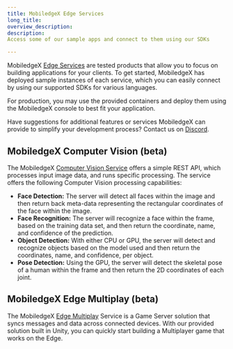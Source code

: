 ```yaml
---
title: MobiledgeX Edge Services
long_title: 
overview_description: 
description: 
Access some of our sample apps and connect to them using our SDKs

---
```


MobiledgeX [Edge Services](/developer/services) are tested products that allow you to focus on building applications for your clients. To get started, MobiledgeX has deployed sample instances of each service, which you can easily connect by using our supported SDKs for various languages.

For production, you may use the provided containers and deploy them using the MobiledgeX console to best fit your application.

Have suggestions for additional features or services MobiledgeX can provide to simplify your development process? Contact us on [Discord](https://discord.gg/7jJH5ezeKq).

## MobiledgeX Computer Vision (beta)

The MobiledgeX [Computer Vision Service](/developer/services/computer-vision) offers a simple REST API, which processes input image data, and runs specific processing. The service offers the following Computer Vision processing capabilities:

- **Face Detection:** The server will detect all faces within the image and then return back meta-data representing the rectangular coordinates of the face within the image.
- **Face Recognition:** The server will recognize a face within the frame, based on the training data set, and then return the coordinate, name, and confidence of the prediction.
- **Object Detection:** With either CPU or GPU, the server will detect and recognize objects based on the model used and then return the coordinates, name, and confidence, per object.
- **Pose Detection:** Using the GPU, the server will detect the skeletal pose of a human within the frame and then return the 2D coordinates of each joint.

## MobiledgeX Edge Multiplay (beta)

The MobiledgeX [Edge Multiplay](/developer/services/unity-edgemultiplay) Service is a Game Server solution that syncs messages and data across connected devices. With our provided solution built in Unity, you can quickly start building a Multiplayer game that works on the Edge.

